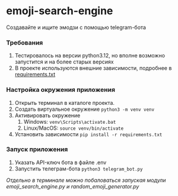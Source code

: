 # emoji-search-engine
Создавайте и ищите эмодзи с помощью telegram-бота

### Требования
1. Тестировалось на версии python3.12, но вполне возможно запустится и на более старых версиях
2. В проекте используются внешние зависимости, подробнее в [requirements.txt](requirements.txt)

### Настройка окружения приложения
1. Открыть терминал в каталоге проекта.
2. Создать виртуальное окружение `python3 -m venv venv`
2. Активировать окружение
	1. Windows: <code>venv\Scripts\activate.bat</code>
	2. Linux/MacOS: `source venv/bin/activate`
3. Установить зависимости `pip install -r requirements.txt`

### Запуск приложения
1. Указать API-ключ бота в файле .env
2. Запустить телеграм-бота `python3 telegram_bot.py`

*Отдельно в терминале можно побаловаться запуская модули emoji_search_engine.py и random_emoji_generator.py*
